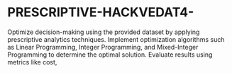# PRESCRIPTIVE-HACKVEDAT4-
Optimize decision-making using the provided dataset by applying prescriptive analytics techniques. Implement optimization algorithms such as Linear Programming, Integer Programming, and Mixed-Integer Programming to determine the optimal solution. Evaluate results using metrics like cost, 
